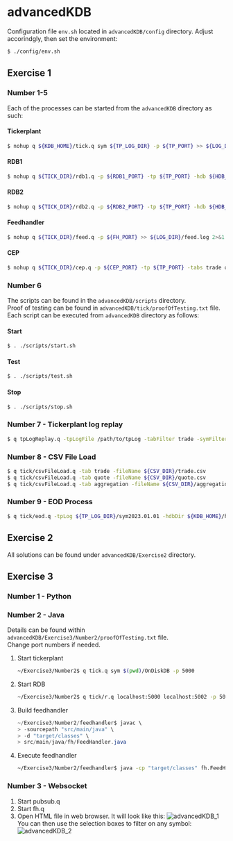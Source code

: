 # advancedKDB

Configuration file `env.sh` located in `advancedKDB/config` directory.
Adjust accorindgly, then set the environment:
```bash
$ ./config/env.sh
```

## Exercise 1 
### Number 1-5
Each of the processes can be started from the `advancedKDB` directory as such:
#### Tickerplant
```bash
$ nohup q ${KDB_HOME}/tick.q sym ${TP_LOG_DIR} -p ${TP_PORT} >> ${LOG_DIR}/tick.log 2>&1 &
```
#### RDB1
```bash
$ nohup q ${TICK_DIR}/rdb1.q -p ${RDB1_PORT} -tp ${TP_PORT} -hdb ${HDB_PORT} -tabs trade quote >> ${LOG_DIR}/rdb1.log 2>&1 &
```
#### RDB2
```bash
$ nohup q ${TICK_DIR}/rdb2.q -p ${RDB2_PORT} -tp ${TP_PORT} -hdb ${HDB_PORT} -tabs aggregation >> ${LOG_DIR}/rdb2.log 2>&1 &
```
#### Feedhandler
```bash
$ nohup q ${TICK_DIR}/feed.q -p ${FH_PORT} >> ${LOG_DIR}/feed.log 2>&1 &
```
#### CEP
```bash
$ nohup q ${TICK_DIR}/cep.q -p ${CEP_PORT} -tp ${TP_PORT} -tabs trade quote >> ${LOG_DIR}/cep.log 2>&1 &
```
### Number 6
The scripts can be found in the `advancedKDB/scripts` directory.  
Proof of testing can be found in `advancedKDB/tick/proofOfTesting.txt` file.  
Each script can be executed from `advancedKDB` directory as follows:
#### Start
```bash
$ . ./scripts/start.sh
```
#### Test
```bash
$ . ./scripts/test.sh
```
#### Stop
```bash
$ . ./scripts/stop.sh
```
### Number 7 - Tickerplant log replay
```bash
$ q tpLogReplay.q -tpLogFile /path/to/tpLog -tabFilter trade -symFilter IBM.N
```
### Number 8 - CSV File Load
```bash
$ q tick/csvFileLoad.q -tab trade -fileName ${CSV_DIR}/trade.csv
$ q tick/csvFileLoad.q -tab quote -fileName ${CSV_DIR}/quote.csv
$ q tick/csvFileLoad.q -tab aggregation -fileName ${CSV_DIR}/aggregation.csv
```
### Number 9 - EOD Process
```bash
$ q tick/eod.q -tpLog ${TP_LOG_DIR}/sym2023.01.01 -hdbDir ${KDB_HOME}/hdb
```

## Exercise 2
All solutions can be found under `advancedKDB/Exercise2` directory.

## Exercise 3
### Number 1 - Python
### Number 2 - Java
Details can be found within `advancedKDB/Exercise3/Number2/proofOfTesting.txt` file.  
Change port numbers if needed.
1. Start tickerplant
   ```bash
   ~/Exercise3/Number2$ q tick.q sym $(pwd)/OnDiskDB -p 5000
   ```
2. Start RDB
   ```bash
   ~/Exercise3/Number2$ q tick/r.q localhost:5000 localhost:5002 -p 5001
   ```
3. Build feedhandler
   ```java
   ~/Exercise3/Number2/feedhandler$ javac \
   > -sourcepath "src/main/java" \
   > -d "target/classes" \
   > src/main/java/fh/FeedHandler.java
   ```
4. Execute feedhandler
   ```bash
   ~/Exercise3/Number2/feedhandler$ java -cp "target/classes" fh.FeedHandler
   ```

### Number 3 - Websocket
1. Start pubsub.q
2. Start fh.q
3. Open HTML file in web browser.
It will look like this:
![advancedKDB_1](https://github.com/efearon1/advancedKDB/assets/125225643/b8699176-cc50-4d44-ba2f-d272edd3d58a)
You can then use the selection boxes to filter on any symbol:
![advancedKDB_2](https://github.com/efearon1/advancedKDB/assets/125225643/85cfc6ba-aa68-4800-b8a4-0db3b7c6df01)






